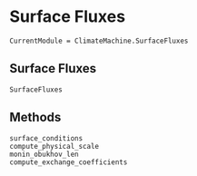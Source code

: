 # Surface Fluxes

```@meta
CurrentModule = ClimateMachine.SurfaceFluxes
```

## Surface Fluxes

```@docs
SurfaceFluxes
```

## Methods

```@docs
surface_conditions
compute_physical_scale
monin_obukhov_len
compute_exchange_coefficients
```
